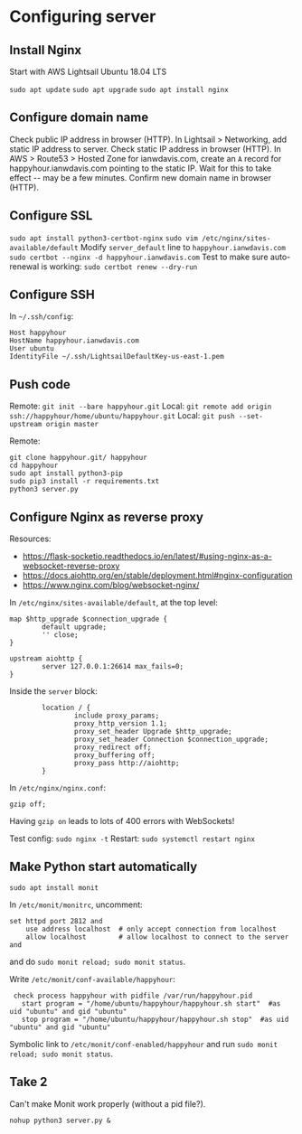 # Configuring server

## Install Nginx
Start with AWS Lightsail Ubuntu 18.04 LTS

`sudo apt update`
`sudo apt upgrade`
`sudo apt install nginx`

## Configure domain name
Check public IP address in browser (HTTP).
In Lightsail > Networking, add static IP address to server.
Check static IP address in browser (HTTP).
In AWS > Route53 > Hosted Zone for ianwdavis.com,
create an `A` record for happyhour.ianwdavis.com pointing to the static IP.
Wait for this to take effect -- may be a few minutes.
Confirm new domain name in browser (HTTP).

## Configure SSL
`sudo apt install python3-certbot-nginx`
`sudo vim /etc/nginx/sites-available/default`
Modify `server_default` line to `happyhour.ianwdavis.com`
`sudo certbot --nginx -d happyhour.ianwdavis.com`
Test to make sure auto-renewal is working: `sudo certbot renew --dry-run`

## Configure SSH
In `~/.ssh/config`:
```
Host happyhour
HostName happyhour.ianwdavis.com
User ubuntu
IdentityFile ~/.ssh/LightsailDefaultKey-us-east-1.pem
```

## Push code
Remote: `git init --bare happyhour.git`
Local: `git remote add origin ssh://happyhour/home/ubuntu/happyhour.git`
Local: `git push --set-upstream origin master`

Remote:
```
git clone happyhour.git/ happyhour
cd happyhour
sudo apt install python3-pip
sudo pip3 install -r requirements.txt
python3 server.py
```

## Configure Nginx as reverse proxy

Resources:
- https://flask-socketio.readthedocs.io/en/latest/#using-nginx-as-a-websocket-reverse-proxy
- https://docs.aiohttp.org/en/stable/deployment.html#nginx-configuration
- https://www.nginx.com/blog/websocket-nginx/

In `/etc/nginx/sites-available/default`, at the top level:
```
map $http_upgrade $connection_upgrade {
        default upgrade;
        '' close;
}

upstream aiohttp {
        server 127.0.0.1:26614 max_fails=0;
}
```

Inside the `server` block:
```
        location / {
                include proxy_params;
                proxy_http_version 1.1;
                proxy_set_header Upgrade $http_upgrade;
                proxy_set_header Connection $connection_upgrade;
                proxy_redirect off;
                proxy_buffering off;
                proxy_pass http://aiohttp;
        }
```

In `/etc/nginx/nginx.conf`:
```
gzip off;
```

Having `gzip on` leads to lots of 400 errors with WebSockets!

Test config: `sudo nginx -t`
Restart: `sudo systemctl restart nginx`

## Make Python start automatically

`sudo apt install monit`

In `/etc/monit/monitrc`, uncomment:
```
set httpd port 2812 and
    use address localhost  # only accept connection from localhost
    allow localhost        # allow localhost to connect to the server and
```
and do `sudo monit reload; sudo monit status`.

Write `/etc/monit/conf-available/happyhour`:
```
 check process happyhour with pidfile /var/run/happyhour.pid
   start program = "/home/ubuntu/happyhour/happyhour.sh start"  #as uid "ubuntu" and gid "ubuntu"
   stop program = "/home/ubuntu/happyhour/happyhour.sh stop"  #as uid "ubuntu" and gid "ubuntu"
```

Symbolic link to `/etc/monit/conf-enabled/happyhour`
and run `sudo monit reload; sudo monit status`.

## Take 2

Can't make Monit work properly (without a pid file?).

`nohup python3 server.py &`